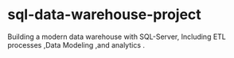 # sql-data-warehouse-project
Building a modern data  warehouse with SQL-Server, Including ETL processes ,Data Modeling ,and analytics .
